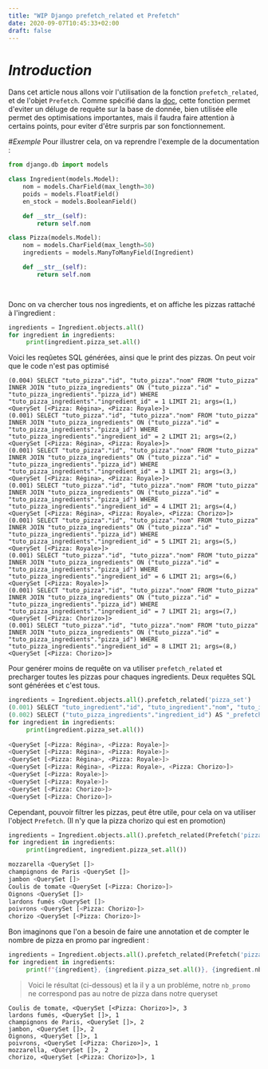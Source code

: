 ```yaml
---
title: "WIP Django prefetch_related et Prefetch"
date: 2020-09-07T10:45:33+02:00
draft: false
---
```



# _Introduction_
Dans cet article nous allons voir l'utilisation de la fonction `prefetch_related`, et de l'objet `Prefetch`. Comme spécifié dans la [doc](https://docs.djangoproject.com/fr/3.0/ref/models/querysets/#prefetch-related), cette fonction 
permet d'eviter un déluge de requête sur la base de donnée, bien utilisée elle permet des optimisations importantes, mais il faudra faire attention à certains
points, pour eviter d'être surpris par son fonctionnement.


#_Exemple_
Pour illustrer cela, on va reprendre l'exemple de la documentation :

```python
from django.db import models

class Ingredient(models.Model):
    nom = models.CharField(max_length=30)
    poids = models.FloatField()
    en_stock = models.BooleanField()

    def __str__(self):
        return self.nom

class Pizza(models.Model):
    nom = models.CharField(max_length=50)
    ingredients = models.ManyToManyField(Ingredient)

    def __str__(self):
        return self.nom

    
```

Donc on va chercher tous nos ingredients, et on affiche les pizzas rattaché à l'ingredient :
````python
ingredients = Ingredient.objects.all()
for ingredient in ingredients:
     print(ingredient.pizza_set.all()
````

Voici les reqûetes SQL générées, ainsi que le print des pizzas. On peut voir que le code n'est pas optimisé
```
(0.004) SELECT "tuto_pizza"."id", "tuto_pizza"."nom" FROM "tuto_pizza" INNER JOIN "tuto_pizza_ingredients" ON ("tuto_pizza"."id" = "tuto_pizza_ingredients"."pizza_id") WHERE "tuto_pizza_ingredients"."ingredient_id" = 1 LIMIT 21; args=(1,)
<QuerySet [<Pizza: Régina>, <Pizza: Royale>]>
(0.001) SELECT "tuto_pizza"."id", "tuto_pizza"."nom" FROM "tuto_pizza" INNER JOIN "tuto_pizza_ingredients" ON ("tuto_pizza"."id" = "tuto_pizza_ingredients"."pizza_id") WHERE "tuto_pizza_ingredients"."ingredient_id" = 2 LIMIT 21; args=(2,)
<QuerySet [<Pizza: Régina>, <Pizza: Royale>]>
(0.001) SELECT "tuto_pizza"."id", "tuto_pizza"."nom" FROM "tuto_pizza" INNER JOIN "tuto_pizza_ingredients" ON ("tuto_pizza"."id" = "tuto_pizza_ingredients"."pizza_id") WHERE "tuto_pizza_ingredients"."ingredient_id" = 3 LIMIT 21; args=(3,)
<QuerySet [<Pizza: Régina>, <Pizza: Royale>]>
(0.001) SELECT "tuto_pizza"."id", "tuto_pizza"."nom" FROM "tuto_pizza" INNER JOIN "tuto_pizza_ingredients" ON ("tuto_pizza"."id" = "tuto_pizza_ingredients"."pizza_id") WHERE "tuto_pizza_ingredients"."ingredient_id" = 4 LIMIT 21; args=(4,)
<QuerySet [<Pizza: Régina>, <Pizza: Royale>, <Pizza: Chorizo>]>
(0.001) SELECT "tuto_pizza"."id", "tuto_pizza"."nom" FROM "tuto_pizza" INNER JOIN "tuto_pizza_ingredients" ON ("tuto_pizza"."id" = "tuto_pizza_ingredients"."pizza_id") WHERE "tuto_pizza_ingredients"."ingredient_id" = 5 LIMIT 21; args=(5,)
<QuerySet [<Pizza: Royale>]>
(0.001) SELECT "tuto_pizza"."id", "tuto_pizza"."nom" FROM "tuto_pizza" INNER JOIN "tuto_pizza_ingredients" ON ("tuto_pizza"."id" = "tuto_pizza_ingredients"."pizza_id") WHERE "tuto_pizza_ingredients"."ingredient_id" = 6 LIMIT 21; args=(6,)
<QuerySet [<Pizza: Royale>]>
(0.001) SELECT "tuto_pizza"."id", "tuto_pizza"."nom" FROM "tuto_pizza" INNER JOIN "tuto_pizza_ingredients" ON ("tuto_pizza"."id" = "tuto_pizza_ingredients"."pizza_id") WHERE "tuto_pizza_ingredients"."ingredient_id" = 7 LIMIT 21; args=(7,)
<QuerySet [<Pizza: Chorizo>]>
(0.001) SELECT "tuto_pizza"."id", "tuto_pizza"."nom" FROM "tuto_pizza" INNER JOIN "tuto_pizza_ingredients" ON ("tuto_pizza"."id" = "tuto_pizza_ingredients"."pizza_id") WHERE "tuto_pizza_ingredients"."ingredient_id" = 8 LIMIT 21; args=(8,)
<QuerySet [<Pizza: Chorizo>]>
```



Pour genérer moins de requête on va utiliser `prefetch_related` et precharger toutes les pizzas pour chaques ingredients.
Deux requêtes SQL sont générées et c'est tous.
```python
ingredients = Ingredient.objects.all().prefetch_related('pizza_set')
(0.001) SELECT "tuto_ingredient"."id", "tuto_ingredient"."nom", "tuto_ingredient"."poids", "tuto_ingredient"."en_stock" FROM "tuto_ingredient"; args=()
(0.002) SELECT ("tuto_pizza_ingredients"."ingredient_id") AS "_prefetch_related_val_ingredient_id", "tuto_pizza"."id", "tuto_pizza"."nom" FROM "tuto_pizza" INNER JOIN "tuto_pizza_ingredients" ON ("tuto_pizza"."id" = "tuto_pizza_ingredients"."pizza_id") WHERE "tuto_pizza_ingredients"."ingredient_id" IN (1, 2, 3, 4, 5, 6, 7, 8); args=(1, 2, 3, 4, 5, 6, 7, 8)
for ingredient in ingredients:
     print(ingredient.pizza_set.all())
   
<QuerySet [<Pizza: Régina>, <Pizza: Royale>]>
<QuerySet [<Pizza: Régina>, <Pizza: Royale>]>
<QuerySet [<Pizza: Régina>, <Pizza: Royale>]>
<QuerySet [<Pizza: Régina>, <Pizza: Royale>, <Pizza: Chorizo>]>
<QuerySet [<Pizza: Royale>]>
<QuerySet [<Pizza: Royale>]>
<QuerySet [<Pizza: Chorizo>]>
<QuerySet [<Pizza: Chorizo>]>

```

Cependant, pouvoir filtrer les pizzas, peut être utile, pour cela on va utiliser l'object `Prefetch`. (Il n'y que la pizza chorizo qui est en promotion)
````python
ingredients = Ingredient.objects.all().prefetch_related(Prefetch('pizza_set', queryset=Pizza.objects.filter(promotion=True)))
for ingredient in ingredients:
     print(ingredient, ingredient.pizza_set.all())

mozzarella <QuerySet []>
champignons de Paris <QuerySet []>
jambon <QuerySet []>
Coulis de tomate <QuerySet [<Pizza: Chorizo>]>
Oignons <QuerySet []>
lardons fumés <QuerySet []>
poivrons <QuerySet [<Pizza: Chorizo>]>
chorizo <QuerySet [<Pizza: Chorizo>]>
````

Bon imaginons que l'on a besoin de faire une annotation et de compter le nombre de pizza en promo par ingredient :

```python
ingredients = Ingredient.objects.all().prefetch_related(Prefetch('pizza_set', queryset=Pizza.objects.filter(promotion=True))).annotate(nb_promo=Count('pizza'))
for ingredient in ingredients:
     print(f"{ingredient}, {ingredient.pizza_set.all()}, {ingredient.nb_promo}")
```
> Voici le résultat (ci-dessous) et la il y a un probléme, notre  ``nb_promo`` ne correspond pas au notre de pizza dans notre queryset
```
Coulis de tomate, <QuerySet [<Pizza: Chorizo>]>, 3
lardons fumés, <QuerySet []>, 1
champignons de Paris, <QuerySet []>, 2
jambon, <QuerySet []>, 2
Oignons, <QuerySet []>, 1
poivrons, <QuerySet [<Pizza: Chorizo>]>, 1
mozzarella, <QuerySet []>, 2
chorizo, <QuerySet [<Pizza: Chorizo>]>, 1
```